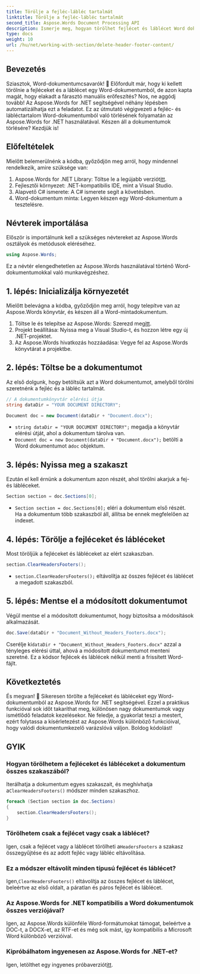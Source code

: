 ```yaml
---
title: Törölje a fejléc-lábléc tartalmát
linktitle: Törölje a fejléc-lábléc tartalmát
second_title: Aspose.Words Document Processing API
description: Ismerje meg, hogyan törölhet fejlécet és láblécet Word dokumentumokból az Aspose.Words for .NET használatával. Ez a lépésenkénti útmutató biztosítja a hatékony dokumentumkezelést.
type: docs
weight: 10
url: /hu/net/working-with-section/delete-header-footer-content/
---
```

## Bevezetés

Sziasztok, Word-dokumentumcsavarók! 📝 Előfordult már, hogy ki kellett törölnie a fejléceket és a láblécet egy Word-dokumentumból, de azon kapta magát, hogy elakadt a fárasztó manuális erőfeszítés? Nos, ne aggódj tovább! Az Aspose.Words for .NET segítségével néhány lépésben automatizálhatja ezt a feladatot. Ez az útmutató végigvezeti a fejléc- és lábléctartalom Word-dokumentumból való törlésének folyamatán az Aspose.Words for .NET használatával. Készen áll a dokumentumok törlésére? Kezdjük is!

## Előfeltételek

Mielőtt belemerülnénk a kódba, győződjön meg arról, hogy mindennel rendelkezik, amire szüksége van:

1.  Aspose.Words for .NET Library: Töltse le a legújabb verziót[itt](https://releases.aspose.com/words/net/).
2. Fejlesztői környezet: .NET-kompatibilis IDE, mint a Visual Studio.
3. Alapvető C# ismerete: A C# ismerete segít a követésben.
4. Word-dokumentum minta: Legyen készen egy Word-dokumentum a tesztelésre.

## Névterek importálása

Először is importálnunk kell a szükséges névtereket az Aspose.Words osztályok és metódusok eléréséhez.

```csharp
using Aspose.Words;
```

Ez a névtér elengedhetetlen az Aspose.Words használatával történő Word-dokumentumokkal való munkavégzéshez.

## 1. lépés: Inicializálja környezetét

Mielőtt belevágna a kódba, győződjön meg arról, hogy telepítve van az Aspose.Words könyvtár, és készen áll a Word-mintadokumentum.

1.  Töltse le és telepítse az Aspose.Words: Szerezd meg[itt](https://releases.aspose.com/words/net/).
2. Projekt beállítása: Nyissa meg a Visual Studio-t, és hozzon létre egy új .NET-projektet.
3. Az Aspose.Words hivatkozás hozzáadása: Vegye fel az Aspose.Words könyvtárat a projektbe.

## 2. lépés: Töltse be a dokumentumot

Az első dolgunk, hogy betöltsük azt a Word dokumentumot, amelyből törölni szeretnénk a fejléc és a lábléc tartalmát.

```csharp
// A dokumentumkönyvtár elérési útja
string dataDir = "YOUR DOCUMENT DIRECTORY";

Document doc = new Document(dataDir + "Document.docx");
```

- `string dataDir = "YOUR DOCUMENT DIRECTORY";` megadja a könyvtár elérési útját, ahol a dokumentum tárolva van.
- `Document doc = new Document(dataDir + "Document.docx");` betölti a Word dokumentumot a`doc` objektum.

## 3. lépés: Nyissa meg a szakaszt

Ezután el kell érnünk a dokumentum azon részét, ahol törölni akarjuk a fej- és lábléceket.

```csharp
Section section = doc.Sections[0];
```

- `Section section = doc.Sections[0];` eléri a dokumentum első részét. Ha a dokumentum több szakaszból áll, állítsa be ennek megfelelően az indexet.

## 4. lépés: Törölje a fejléceket és lábléceket

Most töröljük a fejléceket és lábléceket az elért szakaszban.

```csharp
section.ClearHeadersFooters();
```

- `section.ClearHeadersFooters();` eltávolítja az összes fejlécet és láblécet a megadott szakaszból.

## 5. lépés: Mentse el a módosított dokumentumot

Végül mentse el a módosított dokumentumot, hogy biztosítsa a módosítások alkalmazását.

```csharp
doc.Save(dataDir + "Document_Without_Headers_Footers.docx");
```

 Cserélje ki`dataDir + "Document_Without_Headers_Footers.docx"` azzal a tényleges elérési úttal, ahová a módosított dokumentumot menteni szeretné. Ez a kódsor fejlécek és láblécek nélkül menti a frissített Word-fájlt.

## Következtetés

És megvan! 🎉 Sikeresen törölte a fejléceket és lábléceket egy Word-dokumentumból az Aspose.Words for .NET segítségével. Ezzel a praktikus funkcióval sok időt takaríthat meg, különösen nagy dokumentumok vagy ismétlődő feladatok kezelésekor. Ne feledje, a gyakorlat teszi a mestert, ezért folytassa a kísérletezést az Aspose.Words különböző funkcióival, hogy valódi dokumentumkezelő varázslóvá váljon. Boldog kódolást!

## GYIK

### Hogyan törölhetem a fejléceket és lábléceket a dokumentum összes szakaszából?

 Iterálhatja a dokumentum egyes szakaszait, és meghívhatja a`ClearHeadersFooters()` módszer minden szakaszhoz.

```csharp
foreach (Section section in doc.Sections)
{
    section.ClearHeadersFooters();
}
```

### Törölhetem csak a fejlécet vagy csak a láblécet?

 Igen, csak a fejlécet vagy a láblécet törölheti a`HeadersFooters` a szakasz összegyűjtése és az adott fejléc vagy lábléc eltávolítása.

### Ez a módszer eltávolít minden típusú fejlécet és láblécet?

 Igen,`ClearHeadersFooters()` eltávolítja az összes fejlécet és láblécet, beleértve az első oldalt, a páratlan és páros fejlécet és láblécet.

### Az Aspose.Words for .NET kompatibilis a Word dokumentumok összes verziójával?

Igen, az Aspose.Words különféle Word-formátumokat támogat, beleértve a DOC-t, a DOCX-et, az RTF-et és még sok mást, így kompatibilis a Microsoft Word különböző verzióival.

### Kipróbálhatom ingyenesen az Aspose.Words for .NET-et?

 Igen, letölthet egy ingyenes próbaverziót[itt](https://releases.aspose.com/).
